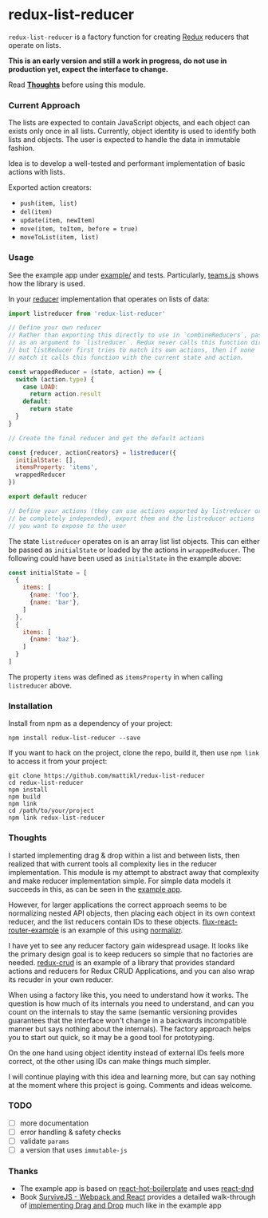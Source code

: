 # redux-list-reducer

`redux-list-reducer` is a factory function for creating
[Redux](http://rackt.github.io/redux) reducers that
operate on lists.

**This is an early version and still a work in progress, do not use in production yet,
expect the interface to change.**

Read **[Thoughts](#thoughts)** before using this module.

### Current Approach

The lists are expected to contain JavaScript objects, and each object
can exists only once in all lists. Currently, object identity is used
to identify both lists and objects. The user is expected to handle the
data in immutable fashion.

Idea is to develop a well-tested and performant implementation of basic
actions with lists.

Exported action creators:

* `push(item, list)`
* `del(item)`
* `update(item, newItem)`
* `move(item, toItem, before = true)`
* `moveToList(item, list)`

### Usage

See the example app under [example/](https://github.com/mattikl/redux-list-reducer/tree/master/example) and tests. Particularly, [teams.js](https://github.com/mattikl/redux-list-reducer/blob/master/example/src/reducers/teams.js) shows how the library is used.

In your [reducer](http://redux.js.org/docs/basics/Reducers.html) implementation that operates on lists of data:

```javascript
import listreducer from 'redux-list-reducer'

// Define your own reducer
// Rather than exporting this directly to use in `combineReducers`, pass this
// as an argument to `listreducer`. Redux never calls this function directly,
// but listReducer first tries to match its own actions, then if none
// match it calls this function with the current state and action.

const wrappedReducer = (state, action) => {
  switch (action.type) {
    case LOAD:
      return action.result
    default:
      return state
  }
}

// Create the final reducer and get the default actions

const {reducer, actionCreators} = listreducer({
  initialState: [],
  itemsProperty: 'items',
  wrappedReducer
})

export default reducer

// Define your actions (they can use actions exported by listreducer or
// be completely independed), export them and the listreducer actions
// you want to expose to the user

```

The state `listreducer` operates on is an array list list objects.
This can either be passed as `initialState` or loaded by the actions
in `wrappedReducer`. The following could have been used as `initialState`
in the example above:

```javascript
const initialState = [
  {
    items: [
      {name: 'foo'},
      {name: 'bar'},
    ]
  },
  {
    items: [
      {name: 'baz'},
    ]
  }
]
```

The property `items` was defined as `itemsProperty` in when calling
`listreducer` above.


### Installation

Install from npm as a dependency of your project:

```
npm install redux-list-reducer --save
```

If you want to hack on the project, clone the repo, build it, then use `npm link` to
access it from your project:

```
git clone https://github.com/mattikl/redux-list-reducer
cd redux-list-reducer
npm install
npm build
npm link
cd /path/to/your/project
npm link redux-list-reducer
```

### Thoughts

I started implementing drag & drop within a list and between lists, then realized
that with current tools all complexity lies in the reducer implementation.
This module is my attempt to abstract away that complexity and make reducer
implementation simple. For simple data models it succeeds in this, as can be
seen in the [example app](https://github.com/mattikl/redux-list-reducer/tree/master/example).

However, for larger applications the correct approach seems to be normalizing
nested API objects, then placing each object in its own context reducer,
and the list reducers contain IDs to these objects. [flux-react-router-example](https://github.com/gaearon/flux-react-router-example) is an example of this using [normalizr](https://github.com/gaearon/normalizr).

I have yet to see any reducer factory gain widespread usage. It looks like the primary
design goal is to keep reducers so simple that no factories are needed. [redux-crud](https://github.com/Versent/redux-crud) is an example of a library that provides standard actions and reducers for Redux CRUD Applications, and you can also wrap its recuder in your own reducer.

When using a factory like this, you need to understand how it works. The question is how much of
its internals you need to understand, and can you count on the internals to stay the same
(semantic versioning provides guarantees that the interface won't change in a backwards incompatible
manner but says nothing about the internals). The factory approach helps you to start out quick,
so it may be a good tool for prototyping.

On the one hand using object identity instead of external IDs feels more correct,
ot the other using IDs can make things much simpler.

I will continue playing with this idea and learning more, but can say nothing at the moment where this
project is going. Comments and ideas welcome.

### TODO

* [ ] more documentation
* [ ] error handling & safety checks
* [ ] validate `params`
* [ ] a version that uses `immutable-js`

### Thanks

* The example app is based on [react-hot-boilerplate](react-hot-boilerplate)
  and uses [react-dnd](http://gaearon.github.io/react-dnd/)
* Book [SurviveJS - Webpack and React](http://survivejs.com/) provides a
  detailed walk-through of [implementing Drag and Drop](http://survivejs.com/webpack_react/implementing_dnd/) much like in the example app
